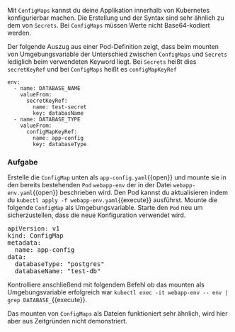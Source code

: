 Mit `ConfigMaps` kannst du deine Applikation innerhalb von Kubernetes konfigurierbar machen. Die Erstellung und der Syntax sind sehr ähnlich zu dem von `Secrets`. Bei `ConfigMaps` müssen Werte nicht Base64-kodiert werden.

Der folgende Auszug aus einer Pod-Definition zeigt, dass beim mounten von Umgebungsvariable der Unterschied zwischen `ConfigMaps` und `Secrets` lediglich beim verwendeten Keyword liegt. Bei `Secrets` heißt dies `secretKeyRef` und bei `ConfigMaps` heißt es `configMapKeyRef` 

```
env:
  - name: DATABASE_NAME
    valueFrom:
      secretKeyRef:
        name: test-secret
        key: databasName
  - name: DATABASE_TYPE
    valueFrom:
      configMapKeyRef:
        name: app-config
        key: databaseType
```

### Aufgabe
Erstelle die `ConfigMap` unten als `app-config.yaml`{{open}} und mounte sie in den bereits bestehenden `Pod` `webapp-env` der in der Datei `webapp-env.yaml`{{open}} beschrieben wird.
Den Pod kannst du aktualisieren indem du `kubectl apply -f webapp-env.yaml`{{execute}} ausführst. 
Mounte die folgende `ConfigMap` als Umgebungsvariable. Starte den `Pod` neu um sicherzustellen, dass die neue Konfiguration verwendet wird.

<pre class="file" data-filename="app-config.yaml">
apiVersion: v1
kind: ConfigMap
metadata:
  name: app-config
data:
  databaseType: "postgres"
  databaseName: "test-db"
</pre>

Kontrolliere anschließend mit folgendem Befehl ob das mounten als Umgebungsvariable erfolgreich war `kubectl exec -it webapp-env -- env | grep DATABASE_`{{execute}}.

Das mounten von `ConfigMaps` als Dateien funktioniert sehr ähnlich, wird hier aber aus Zeitgründen nicht demonstriert.